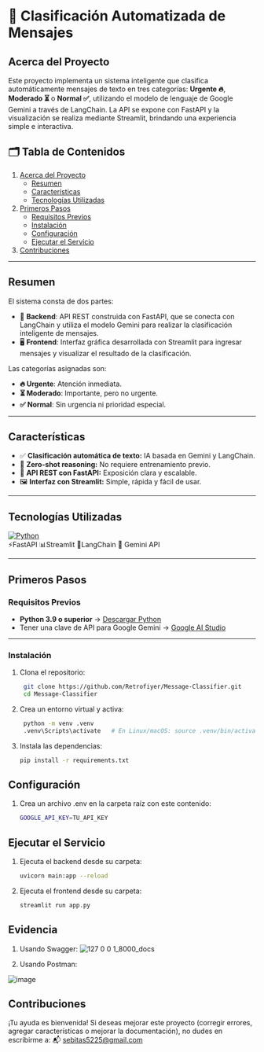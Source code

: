 <div>
    <h1>🧠 Clasificación Automatizada de Mensajes</h1>
</div>

## Acerca del Proyecto

Este proyecto implementa un sistema inteligente que clasifica automáticamente mensajes de texto en tres categorías: **Urgente 🔥**, **Moderado ⏳** o **Normal ✅**, utilizando el modelo de lenguaje de Google Gemini a través de LangChain. La API se expone con FastAPI y la visualización se realiza mediante Streamlit, brindando una experiencia simple e interactiva.

## 🗂️ Tabla de Contenidos

<ol>
    <li>
      <a href="#acerca-del-proyecto">Acerca del Proyecto</a>
      <ul>
        <li><a href="#resumen">Resumen</a></li>
        <li><a href="#características">Características</a></li>
        <li><a href="#tecnologías-utilizadas">Tecnologías Utilizadas</a></li>
      </ul>
    </li>
    <li>
      <a href="#primeros-pasos">Primeros Pasos</a>
      <ul>
        <li><a href="#requisitos-previos">Requisitos Previos</a></li>
        <li><a href="#instalación">Instalación</a></li>
        <li><a href="#configuración">Configuración</a></li>
        <li><a href="#ejecutar-el-servicio">Ejecutar el Servicio</a></li>
      </ul>
    </li>
    <li>
      <a href="#contribuciones">Contribuciones</a>
    </li>
 </ol>

---

## Resumen

El sistema consta de dos partes:

- 🔧 **Backend**: API REST construida con FastAPI, que se conecta con LangChain y utiliza el modelo Gemini para realizar la clasificación inteligente de mensajes.
- 🖥️ **Frontend**: Interfaz gráfica desarrollada con Streamlit para ingresar mensajes y visualizar el resultado de la clasificación.

Las categorías asignadas son:
- **🔥 Urgente**: Atención inmediata.
- **⏳ Moderado**: Importante, pero no urgente.
- **✅ Normal**: Sin urgencia ni prioridad especial.

---

## Características

<div>
  <ul>
      <li>✅ <b>Clasificación automática de texto:</b> IA basada en Gemini y LangChain.</li>
      <li>🧠 <b>Zero-shot reasoning:</b> No requiere entrenamiento previo.</li>
      <li>📡 <b>API REST con FastAPI:</b> Exposición clara y escalable.</li>
      <li>🖼️ <b>Interfaz con Streamlit:</b> Simple, rápida y fácil de usar.</li>
  </ul>
</div>

---

## Tecnologías Utilizadas

[![Python][python.com]][python-url]  
⚡FastAPI 📊Streamlit 🔗LangChain 🧠 Gemini API

---

## Primeros Pasos

### Requisitos Previos

- **Python 3.9 o superior** → [Descargar Python](https://www.python.org/downloads/)
- Tener una clave de API para Google Gemini → [Google AI Studio](https://ai.google.dev/)

---

### Instalación

1. Clona el repositorio:

   ```sh
    git clone https://github.com/Retrofiyer/Message-Classifier.git
    cd Message-Classifier
   ```
2. Crea un entorno virtual y activa:

   ```sh
    python -m venv .venv
    .venv\Scripts\activate   # En Linux/macOS: source .venv/bin/activate
   ```

3. Instala las dependencias:

    ```sh
    pip install -r requirements.txt
   ```

## Configuración

1. Crea un archivo .env en la carpeta raíz con este contenido:

     ```sh
    GOOGLE_API_KEY=TU_API_KEY
   ```

## Ejecutar el Servicio

1. Ejecuta el backend desde su carpeta:

    ```sh
    uvicorn main:app --reload
   ```

2. Ejecuta el frontend desde su carpeta:

    ```sh
    streamlit run app.py
   ```

## Evidencia
1. Usando Swagger:
![127 0 0 1_8000_docs](https://github.com/user-attachments/assets/991ce6f8-a20f-449e-9d3f-547948d05b84)

2. Usando Postman:

![image](https://github.com/user-attachments/assets/a99fc085-2b36-4b19-8be2-3ac3e94e8bf0)

## Contribuciones

¡Tu ayuda es bienvenida!
Si deseas mejorar este proyecto (corregir errores, agregar características o mejorar la documentación), no dudes en escribirme a: 📬 sebitas5225@gmail.com


[python.com]: https://img.shields.io/badge/Python-black?style=for-the-badge&logo=python&logoColor=white
[python-url]: https://www.python.org/
